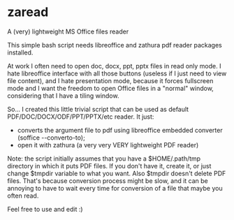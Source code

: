# zaread
A (very) lightweight MS Office files reader

This simple bash script needs libreoffice and zathura pdf reader packages installed.

At work I often need to open doc, docx, ppt, pptx files in read only mode. I hate libreoffice interface with all those buttons (useless if I just need to view file content), and I hate presentation mode, because it forces fullscreen mode and I want the freedom to open Office files in a "normal" window, considering that I have a tiling window.

So... I created this little trivial script that can be used as default PDF/DOC/DOCX/ODF/PPT/PPTX/etc reader. It just:
- converts the argument file to pdf using libreoffice embedded converter (soffice --converto-to);
- open it with zathura (a very very VERY lightweight PDF reader)

Note: the script initially assumes that you have a $HOME/.path/tmp directory in which it puts PDF files. If you don't have it, create it, or just change $tmpdir variable to what you want. Also $tmpdir doesn't delete PDF files. That's because conversion process might be slow, and it can be annoying to have to wait every time for conversion of a file that maybe you often read.

Feel free to use and edit :)
